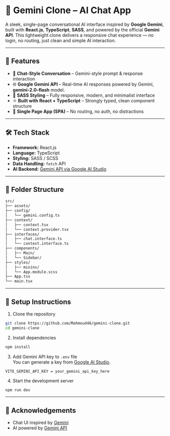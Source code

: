 # 🤖 Gemini Clone – AI Chat App

A sleek, single-page conversational AI interface inspired by **Google Gemini**, built with **React.js**, **TypeScript**, **SASS**, and powered by the official **Gemini API**. This lightweight clone delivers a responsive chat experience — no login, no routing, just clean and simple AI interaction.

---

## 🚀 Features

- 💬 **Chat-Style Conversation** – Gemini-style prompt & response interaction
- 🌐 **Google Gemini API** – Real-time AI responses powered by Gemini, **gemini-2.0-flash** model.
- 🎨 **SASS Styling** – Fully responsive, modern, and minimalist interface
- ⚛️ **Built with React + TypeScript** – Strongly typed, clean component structure
- 🧠 **Single Page App (SPA)** – No routing, no auth, no distractions

---

## 🛠️ Tech Stack

- **Framework:** React.js
- **Language:** TypeScript
- **Styling:** SASS / SCSS
- **Data Handling:** `fetch` API
- **AI Backend:** [Gemini API via Google AI Studio](https://aistudio.google.com/app)

---

## 📁 Folder Structure

```bash
src/
├── assets/
├── config/
│   └── gemini.config.ts
├── context/
│   ├── context.tsx
│   └── context.provider.tsx
├── interfaces/
│   ├── chat.interface.ts
│   └── context.interface.ts
├── components/
│   ├── Main/
│   └── Sidebar/
├── styles/
│   ├── mixins/
│   └── App.module.scss
├── App.tsx
└── main.tsx
```

---

## 🔧 Setup Instructions

1. Clone the repository

```bash
git clone https://github.com/Mahmoud46/gemini-clone.git
cd gemini-clone
```

2. Install dependencies

```bash
npm install
```

3. Add Gemini API key to `.env` file<br/>
   You can generate a key from [Google AI Studio](https://aistudio.google.com/app/apikey).

```env
VITE_GEMINI_API_KEY = your_gemini_api_key_here
```

4. Start the development server

```bash
npm run dev
```

---

## 🙌 Acknowledgements

- Chat UI inspired by [Gemini](https://gemini.google.com/)
- AI powered by [Gemini API](https://aistudio.google.com/app)
